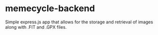 # memecycle-backend

Simple express.js app that allows for the storage and retrieval of images along with .FIT and .GPX files.
